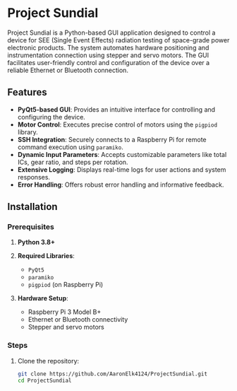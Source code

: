 # Project Sundial

Project Sundial is a Python-based GUI application designed to control a device for SEE (Single Event Effects) radiation testing of space-grade power electronic products. The system automates hardware positioning and instrumentation connection using stepper and servo motors. The GUI facilitates user-friendly control and configuration of the device over a reliable Ethernet or Bluetooth connection.

## Features

- **PyQt5-based GUI**: Provides an intuitive interface for controlling and configuring the device.
- **Motor Control**: Executes precise control of motors using the `pigpiod` library.
- **SSH Integration**: Securely connects to a Raspberry Pi for remote command execution using `paramiko`.
- **Dynamic Input Parameters**: Accepts customizable parameters like total ICs, gear ratio, and steps per rotation.
- **Extensive Logging**: Displays real-time logs for user actions and system responses.
- **Error Handling**: Offers robust error handling and informative feedback.

## Installation

### Prerequisites
1. **Python 3.8+**
2. **Required Libraries**:
   - `PyQt5`
   - `paramiko`
   - `pigpiod` (on Raspberry Pi)

3. **Hardware Setup**:
   - Raspberry Pi 3 Model B+
   - Ethernet or Bluetooth connectivity
   - Stepper and servo motors

### Steps
1. Clone the repository:
   ```bash
   git clone https://github.com/AaronElk4124/ProjectSundial.git
   cd ProjectSundial
